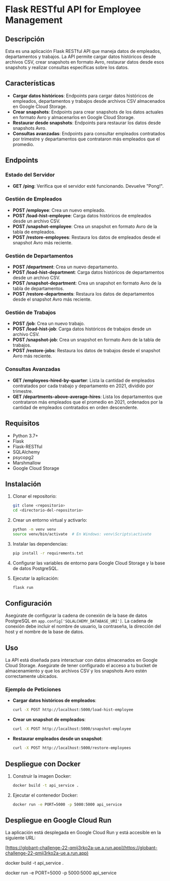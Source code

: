 # Flask RESTful API for Employee Management

## Descripción

Esta es una aplicación Flask RESTful API que maneja datos de empleados, departamentos y trabajos. La API permite cargar datos históricos desde archivos CSV, crear snapshots en formato Avro, restaurar datos desde esos snapshots y realizar consultas específicas sobre los datos.

## Características

- **Cargar datos históricos**: Endpoints para cargar datos históricos de empleados, departamentos y trabajos desde archivos CSV almacenados en Google Cloud Storage.
- **Crear snapshots**: Endpoints para crear snapshots de los datos actuales en formato Avro y almacenarlos en Google Cloud Storage.
- **Restaurar desde snapshots**: Endpoints para restaurar los datos desde snapshots Avro.
- **Consultas avanzadas**: Endpoints para consultar empleados contratados por trimestre y departamentos que contrataron más empleados que el promedio.

## Endpoints

### Estado del Servidor

- **GET /ping**: Verifica que el servidor esté funcionando. Devuelve "Pong!".

### Gestión de Empleados

- **POST /employee**: Crea un nuevo empleado.
- **POST /load-hist-employee**: Carga datos históricos de empleados desde un archivo CSV.
- **POST /snapshot-employee**: Crea un snapshot en formato Avro de la tabla de empleados.
- **POST /restore-employees**: Restaura los datos de empleados desde el snapshot Avro más reciente.

### Gestión de Departamentos

- **POST /department**: Crea un nuevo departamento.
- **POST /load-hist-department**: Carga datos históricos de departamentos desde un archivo CSV.
- **POST /snapshot-department**: Crea un snapshot en formato Avro de la tabla de departamentos.
- **POST /restore-departments**: Restaura los datos de departamentos desde el snapshot Avro más reciente.

### Gestión de Trabajos

- **POST /job**: Crea un nuevo trabajo.
- **POST /load-hist-job**: Carga datos históricos de trabajos desde un archivo CSV.
- **POST /snapshot-job**: Crea un snapshot en formato Avro de la tabla de trabajos.
- **POST /restore-jobs**: Restaura los datos de trabajos desde el snapshot Avro más reciente.

### Consultas Avanzadas

- **GET /employees-hired-by-quarter**: Lista la cantidad de empleados contratados por cada trabajo y departamento en 2021, dividido por trimestre.
- **GET /departments-above-average-hires**: Lista los departamentos que contrataron más empleados que el promedio en 2021, ordenados por la cantidad de empleados contratados en orden descendente.

## Requisitos

- Python 3.7+
- Flask
- Flask-RESTful
- SQLAlchemy
- psycopg2
- Marshmallow
- Google Cloud Storage

## Instalación

1. Clonar el repositorio:
    ```bash
    git clone <repositorio>
    cd <directorio-del-repositorio>
    ```

2. Crear un entorno virtual y activarlo:
    ```bash
    python -m venv venv
    source venv/bin/activate  # En Windows: venv\Scripts\activate
    ```

3. Instalar las dependencias:
    ```bash
    pip install -r requirements.txt
    ```

4. Configurar las variables de entorno para Google Cloud Storage y la base de datos PostgreSQL.

5. Ejecutar la aplicación:
    ```bash
    flask run
    ```

## Configuración

Asegúrate de configurar la cadena de conexión de la base de datos PostgreSQL en `app.config['SQLALCHEMY_DATABASE_URI']`. La cadena de conexión debe incluir el nombre de usuario, la contraseña, la dirección del host y el nombre de la base de datos.

## Uso

La API está diseñada para interactuar con datos almacenados en Google Cloud Storage. Asegúrate de tener configurado el acceso a tu bucket de almacenamiento y que los archivos CSV y los snapshots Avro estén correctamente ubicados.

### Ejemplo de Peticiones

- **Cargar datos históricos de empleados**:
    ```bash
    curl -X POST http://localhost:5000/load-hist-employee
    ```

- **Crear un snapshot de empleados**:
    ```bash
    curl -X POST http://localhost:5000/snapshot-employee
    ```

- **Restaurar empleados desde un snapshot**:
    ```bash
    curl -X POST http://localhost:5000/restore-employees
    ```

## Despliegue con Docker

1. Construir la imagen Docker:
    ```bash
    docker build -t api_service .
    ```

2. Ejecutar el contenedor Docker:
    ```bash
    docker run -e PORT=5000 -p 5000:5000 api_service
    ```

## Despliegue en Google Cloud Run

La aplicación está desplegada en Google Cloud Run y está accesible en la siguiente URL:

[https://globant-challenge-22-qmij3rko2a-ue.a.run.app](https://globant-challenge-22-qmij3rko2a-ue.a.run.app)


docker build -t api_service .

docker run -e PORT=5000 -p 5000:5000 api_service



